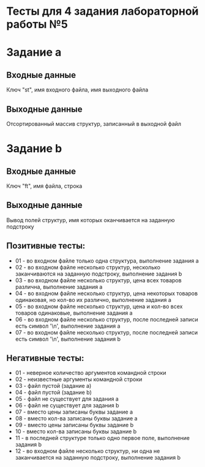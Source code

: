 ﻿# Тесты для 4 задания лабораторной работы №5

# Задание a

## Входные данные
Ключ "st", имя входного файла, имя выходного файла

## Выходные данные
Отсортированный массив структур, записанный в выходной файл

# Задание b

## Входные данные
Ключ "ft", имя файла, строка

## Выходные данные
Вывод полей структур, имя которых оканчивается на заданную подстроку

## Позитивные тесты:
- 01 - во входном файле только одна структура, выполнение задания a
- 02 - во входном файле несколько структур, несколько заканчиваются на заданную подстроку, выполнение задания b
- 03 - во входном файле несколько структур, цена всех товаров различна, выполнение задания a
- 04 - во входном файле несколько структур, цена некоторых товаров одинаковая, но кол-во их различно, выполнение задания a
- 05 - во входном файле несколько структур, цена и кол-во всех товаров одинаковые, выполнение задания a
- 06 - во входном файле несколько структур, после последней записи есть символ '\n', выполнение задания a
- 07 - во входном файле несколько структур, после последней записи есть символ '\n', выполнение задания b

## Негативные тесты:
- 01 - неверное количество аргументов командной строки
- 02 - неизвестные аргументы командной строки
- 03 - файл пустой (задание a)
- 04 - файл пустой (задание b)
- 05 - файл не существует для задания a
- 06 - файл не существует для задания b
- 07 - вместо цены записаны буквы задание a
- 08 - вместо кол-ва записаны буквы задание a
- 09 - вместо цены записаны буквы задание b
- 10 - вместо кол-ва записаны буквы задание b
- 11 - в последней структуре только одно первое поле, выполнение задания b
- 12 - во входном файле несколько структур, ни одна не заканчивается на заданную подстроку, выполнение задания b
